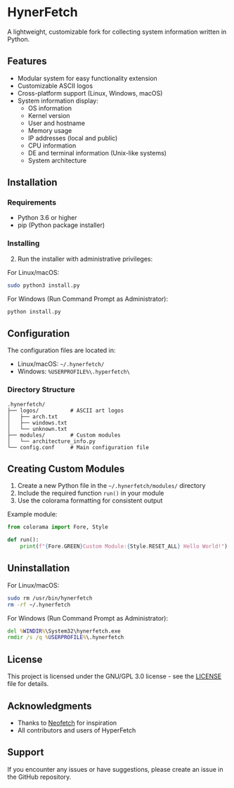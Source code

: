 # HynerFetch 

A lightweight, customizable fork for collecting system information written in Python.

## Features

- Modular system for easy functionality extension
- Customizable ASCII logos
- Cross-platform support (Linux, Windows, macOS)
- System information display:
  - OS information
  - Kernel version
  - User and hostname
  - Memory usage
  - IP addresses (local and public)
  - CPU information
  - DE and terminal information (Unix-like systems)
  - System architecture

## Installation

### Requirements
- Python 3.6 or higher
- pip (Python package installer)

### Installing

2. Run the installer with administrative privileges:

For Linux/macOS:
```bash
sudo python3 install.py
```

For Windows (Run Command Prompt as Administrator):
```cmd
python install.py
```

## Configuration

The configuration files are located in:
- Linux/macOS: `~/.hynerfetch/`
- Windows: `%USERPROFILE%\.hyperfetch\`

### Directory Structure
```
.hynerfetch/
├── logos/          # ASCII art logos
│   ├── arch.txt
│   ├── windows.txt
│   └── unknown.txt
├── modules/        # Custom modules
│   └── architecture_info.py
└── config.conf     # Main configuration file
```

## Creating Custom Modules

1. Create a new Python file in the `~/.hynerfetch/modules/` directory
2. Include the required function `run()` in your module
3. Use the colorama formatting for consistent output

Example module:
```python
from colorama import Fore, Style

def run():
    print(f"{Fore.GREEN}Custom Module:{Style.RESET_ALL} Hello World!")
```

## Uninstallation

For Linux/macOS:
```bash
sudo rm /usr/bin/hynerfetch
rm -rf ~/.hynerfetch
```

For Windows (Run Command Prompt as Administrator):
```cmd
del %WINDIR%\System32\hynerfetch.exe
rmdir /s /q %USERPROFILE%\.hynerfetch
```

## License

This project is licensed under the GNU/GPL 3.0 license - see the [LICENSE](LICENSE) file for details.

## Acknowledgments

- Thanks to [Neofetch](https://github.com/dylanaraps/neofetch) for inspiration
- All contributors and users of HyperFetch

## Support

If you encounter any issues or have suggestions, please create an issue in the GitHub repository.
